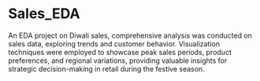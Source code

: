 # Sales_EDA
An EDA project on Diwali sales, comprehensive analysis was conducted on sales data, exploring trends and customer behavior. Visualization techniques were employed to showcase peak sales periods, product preferences, and regional variations, providing valuable insights for strategic decision-making in retail during the festive season.
